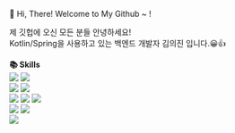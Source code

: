 👋 Hi, There! Welcome to My Github ~ !  

제 깃헙에 오신 모든 분들 안녕하세요!  
Kotlin/Spring을 사용하고 있는 백엔드 개발자 김의진 입니다.😀👍

 **📚 Skills**  
<img src ="https://img.shields.io/badge/-kotlin-blueviolet"/>
<img src="https://img.shields.io/badge/Java-007396?style=flat-square&logo=java&logoColor=white"/>  
<img src="https://img.shields.io/badge/Spring Boot-6DB33F?style=flat-square&logo=spring&logoColor=white"/> <img src="https://img.shields.io/badge/Spring Data JPA-6DB33F?style=flat-square&logo=spring&logoColor=white"/>  
<img src="https://img.shields.io/badge/My Sql-4479A1?style=flat-square&logo=spring&logoColor=white"/> <img src="https://img.shields.io/badge/MariaDB-003545?style=flat-square&logo=mariadb&logoColor=white"/> 
 <img src="https://img.shields.io/badge/jenkins-D24939?style=flat-square&logo=jenkins&logoColor=white"/>  
  <img src="https://img.shields.io/badge/git-F05032?style=flat-square&logo=git&logoColor=white"/> <img src="https://img.shields.io/badge/github-181717?style=flat-square&logo=github&logoColor=white"/>  
  <img src="https://img.shields.io/badge/sourcetree-0052CC?style=flat-square&logo=sourcetree&logoColor=white"/>

